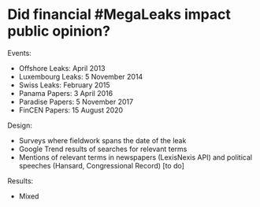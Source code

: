 # Did financial #MegaLeaks impact public opinion?

Events:
- Offshore Leaks: April 2013
- Luxembourg Leaks: 5 November 2014
- Swiss Leaks: February 2015
- Panama Papers: 3 April 2016
- Paradise Papers: 5 November 2017
- FinCEN Papers: 15 August 2020 

Design:
- Surveys where fieldwork spans the date of the leak
- Google Trend results of searches for relevant terms
- Mentions of relevant terms in newspapers (LexisNexis API) and political speeches (Hansard, Congressional Record) [to do]

Results:
- Mixed
